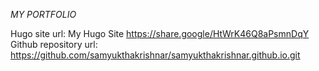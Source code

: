 *MY PORTFOLIO*


Hugo site url: My Hugo Site https://share.google/HtWrK46Q8aPsmnDqY
Github repository url: https://github.com/samyukthakrishnar/samyukthakrishnar.github.io.git
